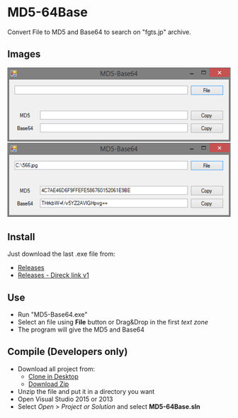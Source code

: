 # MD5-64Base
Convert File to MD5 and Base64 to search on "fgts.jp" archive. 

## Images

![alt text](https://github.com/ZeroDrako/MD5-64Base/blob/master/images/sshot-1.png "Window of Program")
![alt text](https://github.com/ZeroDrako/MD5-64Base/blob/master/images/sshot-2.png "Example with an image")

## Install
Just download the last .exe file from: 

* [Releases](https://github.com/ZeroDrako/MD5-64Base/releases)
* [Releases - Direck link v1](https://github.com/ZeroDrako/MD5-64Base/releases/download/1.0.0/MD5-Base64.exe)
   
## Use
* Run "MD5-Base64.exe"
* Select an file using **File** button or Drag&Drop in the first *text zone*
* The program will give the MD5 and Base64

## Compile (Developers only)
* Download all project from:
  * [Clone in Desktop](github-windows://openRepo/https://github.com/ZeroDrako/MD5-64Base)
  * [Download Zip](https://github.com/ZeroDrako/MD5-64Base/archive/master.zip)
* Unzip the file and put it in a directory you want
* Open Visual Studio 2015 or 2013
* Select *Open* > *Project or Solution* and select **MD5-64Base.sln**
